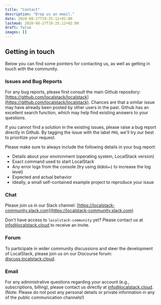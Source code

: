 ```yaml
---
title: "Contact"
description: "Drop us an email."
date: 2020-08-27T19:25:12+02:00
lastmod: 2020-08-27T19:25:12+02:00
draft: false
images: []
---
```


## Getting in touch

Below you can find some pointers for contacting us, as well as getting in touch with the community.

### Issues and Bug Reports

For any bug reports, please first consult the main Github repository: [https://github.com/localstack/localstack](https://github.com/localstack/localstack). Chances are that a similar issue may have already been posted by other users in the past. Github has an excellent search function, which may help find existing answers to your questions.

If you cannot find a solution in the existing issues, please raise a bug report directly in Github. By tagging the issue with the label `PRO`, we'll try our best to prioritize your request.

Please make sure to always include the following details in your bug report:
* Details about your environment (operating system, LocalStack version)
* Exact command used to start LocalStack
* Any error logs from the console (try using `DEBUG=1` to increase the log level)
* Expected and actual behavior
* Ideally, a small self-contained example project to reproduce your issue

### Chat

Please join us in our Slack channel: [https://localstack-community.slack.com](https://localstack-community.slack.com)

Don't have access to `localstack-community` yet? Please contact us at [info@localstack.cloud](mailto:info@localstack.cloud) to receive an invite.

### Forum

To participate in wider community discussions and steer the development of LocalStack, please join us on our Discourse forum: [discuss.localstack.cloud](https://discuss.localstack.cloud).

### Email

For any administrative questions regarding your account (e.g., subscriptions, billing), please contact us directly at [info@localstack.cloud](mailto:info@localstack.cloud). (Note: Please do not post any personal details or private information in any of the public communication channels!)

